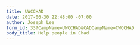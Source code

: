 ```yaml
---
title: UWCCHAD
date: 2017-06-30 22:48:00 -07:00
author: Joseph Lee
form_id: 33?CampName=UWCCHAD&CADCampName=CWCCHAD
body_title: Help people in Chad
---
```


